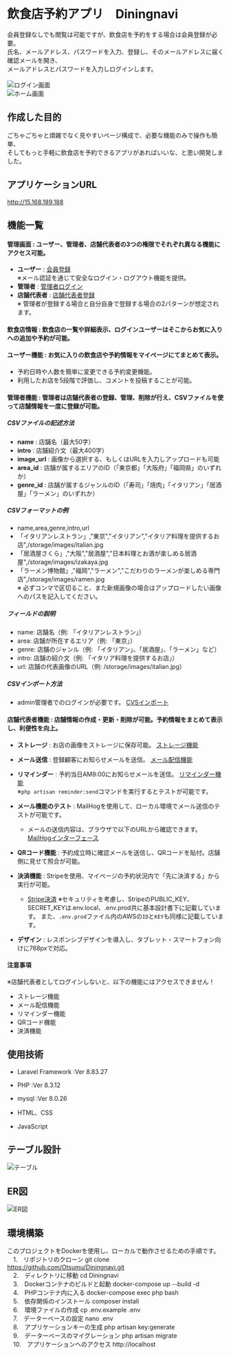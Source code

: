 # 飲食店予約アプリ　Diningnavi

会員登録なしでも閲覧は可能ですが、飲食店を予約をする場合は会員登録が必要。<br>
氏名、メールアドレス、パスワードを入力、登録し、そのメールアドレスに届く確認メールを開き、<br>
メールアドレスとパスワードを入力しログインします。<br><br>
![ログイン画面](README/images/login.png)<br>
![ホーム画面](README/images/home.png)

## 作成した目的
ごちゃごちゃと煩雑でなく見やすいページ構成で、必要な機能のみで操作も簡単、<br>
そしてもっと手軽に飲食店を予約できるアプリがあればいいな、と思い開発しました。<br>


## アプリケーションURL
http://15.168.189.188

## 機能一覧
#### 管理画面 : ユーザー、管理者、店舗代表者の3つの権限でそれぞれ異なる機能にアクセス可能。
   - **ユーザー** : [会員登録](http://localhost/user/register)<br>
     ※メール認証を通じて安全なログイン・ログアウト機能を提供。
   - **管理者** : [管理者ログイン](http://localhost/admin/login)
   - **店舗代表者** : [店舗代表者登録](http://localhost/shop_owner/register)<br>
    ※ 管理者が登録する場合と自分自身で登録する場合の2パターンが想定されます。

#### 飲食店情報 : 飲食店の一覧や詳細表示、ログインユーザーはそこからお気に入りへの追加や予約が可能。

#### ユーザー機能 : お気に入りの飲食店や予約情報をマイページにてまとめて表示。
   - 予約日時や人数を簡単に変更できる予約変更機能。
   - 利用したお店を5段階で評価し、コメントを投稿することが可能。

#### 管理者機能 : 管理者は店舗代表者の登録、管理、削除が行え、CSVファイルを使って店舗情報を一度に登録が可能。
   ##### CSVファイルの記述方法
   - **name** : 店舗名（最大50字）
   - **intro** : 店舗紹介文（最大400字）
   - **image_url** : 画像から選択する、もしくはURLを入力しアップロードも可能
   - **area_id** : 店舗が属するエリアのID（「東京都」「大阪府」「福岡県」のいずれか）
   - **genre_id** : 店舗が属するジャンルのID（「寿司」「焼肉」「イタリアン」「居酒屋」「ラーメン」のいずれか）

   ##### CSVフォーマットの例
   -  name,area,genre,intro,url
   - 「イタリアンレストラン」,"東京","イタリアン","イタリア料理を提供するお店",/storage/images/italian.jpg<br>
   - 「居酒屋さくら」,"大阪","居酒屋","日本料理とお酒が楽しめる居酒屋",/storage/images/izakaya.jpg<br>
   - 「ラーメン博物館」,"福岡","ラーメン","こだわりのラーメンが楽しめる専門店",/storage/images/ramen.jpg<br>
    ※ 必ずコンマで区切ること、また新規画像の場合はアップロードしたい画像へのパスを記入してください。

   ##### フィールドの説明
   -  name: 店舗名（例: 「イタリアンレストラン」）
   -  area: 店舗が所在するエリア（例: 「東京」）
   -  genre: 店舗のジャンル（例: 「イタリアン」、「居酒屋」、「ラーメン」など）
   -  intro: 店舗の紹介文（例: 「イタリア料理を提供するお店」）
   -  url: 店舗の代表画像のURL（例: /storage/images/italian.jpg）

   ##### CSVインポート方法
   -  admin管理者でのログインが必要です。 [CVSインポート](http://localhost/admin/create)

#### 店舗代表者機能 : 店舗情報の作成・更新・削除が可能。予約情報をまとめて表示し、利便性を向上。
   - **ストレージ** : お店の画像をストレージに保存可能。
     [ストレージ機能](http://localhost/shop_owner/shops/image_upload)
   - **メール送信** : 登録顧客にお知らせメールを送信。
     [メール配信機能](http://localhost/emails/user_send_mail.blade.php)
   - **リマインダー** : 予約当日AM9:00にお知らせメールを送信。
     [リマインダー機能](http://localhost/emails/reminder.blade.php)<br>
     ※`php artisan reminder:send`コマンドを実行するとテストが可能です。

- **メール機能のテスト** : MailHogを使用して、ローカル環境でメール送信のテストが可能です。
   - メールの送信内容は、ブラウザで以下のURLから確認できます。
     [MailHogインターフェース](http://localhost:8025)

- **QRコード機能** : 予約成立時に確認メールを送信し、QRコードを貼付。店舗側に見せて照合が可能。

- **決済機能** : Stripeを使用、マイページの予約状況内で「先に決済する」から実行が可能。
   - [Stripe決済](http://localhost/views/create.blade.php)
   ※セキュリティを考慮し、StripeのPUBLIC_KEY、SECRET_KEYは.env.local、.env.prod共に基本設計書下に記載しています。
    また、`.env.prod`ファイル内のAWSの`ID`と`KEY`も同様に記載しています。

- **デザイン** : レスポンシブデザインを導入し、タブレット・スマートフォン向けに768pxで対応。

#### 注意事項
※店舗代表者としてログインしないと、以下の機能にはアクセスできません！
  - ストレージ機能
  - メール配信機能
  - リマインダー機能
  - QRコード機能
  - 決済機能

## 使用技術
  - Laravel Framework :Ver 8.83.27

  - PHP :Ver 8.3.12

  - mysql :Ver 8.0.26

  - HTML、CSS

  - JavaScript

## テーブル設計
![テーブル](README/images/table.png)

## ER図
![ER図](README/images/ER.png)

## 環境構築　
このプロジェクトをDockerを使用し、ローカルで動作させるための手順です。<br>
　1.　リポジトリのクローン git clone https://github.com/Otsumu/Diningnavi.git<br>
　2.　ディレクトリに移動 cd Diningnavi<br>
　3.　Dockerコンテナのビルドと起動 docker-compose up --build -d<br>
　4.　PHPコンテナ内に入る docker-compose exec php bash<br>
　5.　依存関係のインストール composer install<br>
　6.　環境ファイルの作成 cp .env.example .env<br>
　7.　データーベースの設定 nano .env<br>
　8.　アプリケーションキーの生成 php artisan key:generate<br>
　9.　データーベースのマイグレーション php artisan migrate<br>
　10.　アプリケーションへのアクセス http://localhost

<!-- 模範解答
## 環境構築
**Dockerビルド**
1. `git clone git@github.com:estra-inc/confirmation-test-contact-form.git`
2. DockerDesktopアプリを立ち上げる
3. `docker-compose up -d --build`

> *MacのM1・M2チップのPCの場合、`no matching manifest for linux/arm64/v8 in the manifest list entries`のメッセージが表示されビルドができないことがあります。
エラーが発生する場合は、docker-compose.ymlファイルの「mysql」内に「platform」の項目を追加で記載してください*
``` bash
mysql:
    platform: linux/x86_64(この文追加)
    image: mysql:8.0.26
    environment:
```
**Laravel環境構築**
1. `docker-compose exec php bash`
2. `composer install`
3. 「.env.example」ファイルを 「.env」ファイルに命名を変更。または、新しく.envファイルを作成
4. .envに以下の環境変数を追加
``` text
DB_CONNECTION=mysql
DB_HOST=mysql
DB_PORT=3306
DB_DATABASE=laravel_db
DB_USERNAME=laravel_user
DB_PASSWORD=laravel_pass
```
5. アプリケーションキーの作成
``` bash
php artisan key:generate
```

6. マイグレーションの実行
``` bash
php artisan migrate
```

7. シーディングの実行
``` bash
php artisan db:seed
``` -->